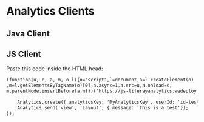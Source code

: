 # Analytics Clients

## Java Client

## JS Client

Paste this code inside the HTML head:

```html
(function(u, c, a, m, o,l){o="script",l=document,a=l.createElement(o)
,m=l.getElementsByTagName(o)[0],a.async=1,a.src=u,a.onload=c,
m.parentNode.insertBefore(a,m)})('https://js-liferayanalytics.wedeploy.io/js/analytics-all-min.js', function(){

    Analytics.create({ analyticsKey: 'MyAnalyticsKey', userId: 'id-test-js-client' });
    Analytics.send('view', 'Layout', { message: 'This is a test'});
});
```
